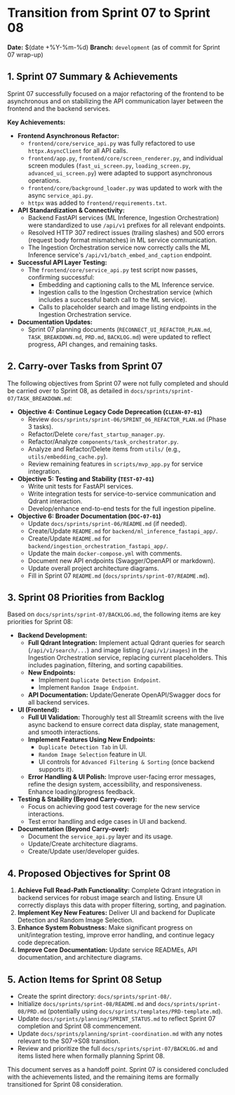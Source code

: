# Transition from Sprint 07 to Sprint 08

**Date:** $(date +%Y-%m-%d)
**Branch:** `development` (as of commit for Sprint 07 wrap-up)

## 1. Sprint 07 Summary & Achievements

Sprint 07 successfully focused on a major refactoring of the frontend to be asynchronous and on stabilizing the API communication layer between the frontend and the backend services.

**Key Achievements:**
*   **Frontend Asynchronous Refactor:**
    *   `frontend/core/service_api.py` was fully refactored to use `httpx.AsyncClient` for all API calls.
    *   `frontend/app.py`, `frontend/core/screen_renderer.py`, and individual screen modules (`fast_ui_screen.py`, `loading_screen.py`, `advanced_ui_screen.py`) were adapted to support asynchronous operations.
    *   `frontend/core/background_loader.py` was updated to work with the async `service_api.py`.
    *   `httpx` was added to `frontend/requirements.txt`.
*   **API Standardization & Connectivity:**
    *   Backend FastAPI services (ML Inference, Ingestion Orchestration) were standardized to use `/api/v1` prefixes for all relevant endpoints.
    *   Resolved HTTP 307 redirect issues (trailing slashes) and 500 errors (request body format mismatches) in ML service communication.
    *   The Ingestion Orchestration service now correctly calls the ML Inference service's `/api/v1/batch_embed_and_caption` endpoint.
*   **Successful API Layer Testing:**
    *   The `frontend/core/service_api.py` test script now passes, confirming successful:
        *   Embedding and captioning calls to the ML Inference service.
        *   Ingestion calls to the Ingestion Orchestration service (which includes a successful batch call to the ML service).
        *   Calls to placeholder search and image listing endpoints in the Ingestion Orchestration service.
*   **Documentation Updates:**
    *   Sprint 07 planning documents (`RECONNECT_UI_REFACTOR_PLAN.md`, `TASK_BREAKDOWN.md`, `PRD.md`, `BACKLOG.md`) were updated to reflect progress, API changes, and remaining tasks.

## 2. Carry-over Tasks from Sprint 07

The following objectives from Sprint 07 were not fully completed and should be carried over to Sprint 08, as detailed in `docs/sprints/sprint-07/TASK_BREAKDOWN.md`:

*   **Objective 4: Continue Legacy Code Deprecation (`CLEAN-07-01`)**
    *   Review `docs/sprints/sprint-06/SPRINT_06_REFACTOR_PLAN.md` (Phase 3 tasks).
    *   Refactor/Delete `core/fast_startup_manager.py`.
    *   Refactor/Analyze `components/task_orchestrator.py`.
    *   Analyze and Refactor/Delete items from `utils/` (e.g., `utils/embedding_cache.py`).
    *   Review remaining features in `scripts/mvp_app.py` for service integration.
*   **Objective 5: Testing and Stability (`TEST-07-01`)**
    *   Write unit tests for FastAPI services.
    *   Write integration tests for service-to-service communication and Qdrant interaction.
    *   Develop/enhance end-to-end tests for the full ingestion pipeline.
*   **Objective 6: Broader Documentation (`DOC-07-01`)**
    *   Update `docs/sprints/sprint-06/README.md` (if needed).
    *   Create/Update `README.md` for `backend/ml_inference_fastapi_app/`.
    *   Create/Update `README.md` for `backend/ingestion_orchestration_fastapi_app/`.
    *   Update the main `docker-compose.yml` with comments.
    *   Document new API endpoints (Swagger/OpenAPI or markdown).
    *   Update overall project architecture diagrams.
    *   Fill in Sprint 07 `README.md` (`docs/sprints/sprint-07/README.md`).

## 3. Sprint 08 Priorities from Backlog

Based on `docs/sprints/sprint-07/BACKLOG.md`, the following items are key priorities for Sprint 08:

*   **Backend Development:**
    *   **Full Qdrant Integration:** Implement actual Qdrant queries for search (`/api/v1/search/...`) and image listing (`/api/v1/images`) in the Ingestion Orchestration service, replacing current placeholders. This includes pagination, filtering, and sorting capabilities.
    *   **New Endpoints:**
        *   Implement `Duplicate Detection Endpoint`.
        *   Implement `Random Image Endpoint`.
    *   **API Documentation:** Update/Generate OpenAPI/Swagger docs for all backend services.
*   **UI (Frontend):**
    *   **Full UI Validation:** Thoroughly test all Streamlit screens with the live async backend to ensure correct data display, state management, and smooth interactions.
    *   **Implement Features Using New Endpoints:**
        *   `Duplicate Detection Tab` in UI.
        *   `Random Image Selection` feature in UI.
        *   UI controls for `Advanced Filtering & Sorting` (once backend supports it).
    *   **Error Handling & UI Polish:** Improve user-facing error messages, refine the design system, accessibility, and responsiveness. Enhance loading/progress feedback.
*   **Testing & Stability (Beyond Carry-over):**
    *   Focus on achieving good test coverage for the new service interactions.
    *   Test error handling and edge cases in UI and backend.
*   **Documentation (Beyond Carry-over):**
    *   Document the `service_api.py` layer and its usage.
    *   Update/Create architecture diagrams.
    *   Create/Update user/developer guides.

## 4. Proposed Objectives for Sprint 08

1.  **Achieve Full Read-Path Functionality:** Complete Qdrant integration in backend services for robust image search and listing. Ensure UI correctly displays this data with proper filtering, sorting, and pagination.
2.  **Implement Key New Features:** Deliver UI and backend for Duplicate Detection and Random Image Selection.
3.  **Enhance System Robustness:** Make significant progress on unit/integration testing, improve error handling, and continue legacy code deprecation.
4.  **Improve Core Documentation:** Update service READMEs, API documentation, and architecture diagrams.

## 5. Action Items for Sprint 08 Setup

*   Create the sprint directory: `docs/sprints/sprint-08/`.
*   Initialize `docs/sprints/sprint-08/README.md` and `docs/sprints/sprint-08/PRD.md` (potentially using `docs/sprints/templates/PRD-template.md`).
*   Update `docs/sprints/planning/SPRINT_STATUS.md` to reflect Sprint 07 completion and Sprint 08 commencement.
*   Update `docs/sprints/planning/sprint-coordination.md` with any notes relevant to the S07->S08 transition.
*   Review and prioritize the full `docs/sprints/sprint-07/BACKLOG.md` and items listed here when formally planning Sprint 08.

This document serves as a handoff point. Sprint 07 is considered concluded with the achievements listed, and the remaining items are formally transitioned for Sprint 08 consideration. 